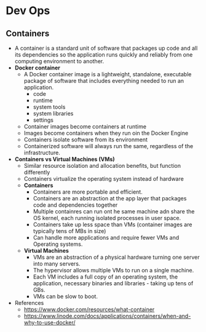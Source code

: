# Dev Ops

## Containers
- A container is a standard unit of software that packages up code and all its dependencies so the application runs quickly and reliably from one computing environment to another.
- **Docker container**
  - A Docker container image is a lightweight, standalone, executable package of software that includes everything needed to run an application. 
    - code
    - runtime
    - system tools
    - system libraries 
    - settings
  - Container images become containers at runtime
  - Images become containers when they run oin the Docker Engine
  - Containers isolate software from its environment
  - Containerized software will always run the same, regardless of the infrastructure.
- **Containers vs Virtual Machines (VMs)**
  - Similar resource isolation and allocation benefits, but function differently
  - Containers virtualize the operating system instead of hardware
  - **Containers**
    - Containers are more portable and efficient.
    - Containers are an abstraction at the app layer that packages code and dependencies together
    - Multiple containres can run ont he same machine adn share the OS kernel, each running isolated processes in user space.
    - Containers take up less space than VMs (container images are typically tens of MBs in size)
    - Can handle more applications and require fewer VMs and Operating systems.
  - **Virtual Machines**
    - VMs are an abstraction of a physical hardware turning one server into many servers. 
    - The hypervisor allows multiple VMs to run on a single machine.
    - Each VM includes a full copy of an operating system, the application, necessary binaries and libraries - taking up tens of GBs.
    - VMs can be slow to boot.
- References
  - https://www.docker.com/resources/what-container
  - https://www.linode.com/docs/applications/containers/when-and-why-to-use-docker/